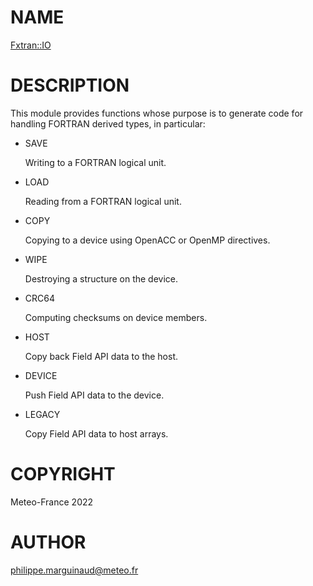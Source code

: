 # NAME

[Fxtran::IO](../lib/Fxtran/IO.pm)

# DESCRIPTION

This module provides functions whose purpose is to generate code 
for handling FORTRAN derived types, in particular:

- SAVE

    Writing to a FORTRAN logical unit.

- LOAD

    Reading from a FORTRAN logical unit.

- COPY

    Copying to a device using OpenACC or OpenMP directives.

- WIPE

    Destroying a structure on the device.

- CRC64

    Computing checksums on device members.

- HOST

    Copy back Field API data to the host.

- DEVICE

    Push Field API data to the device.

- LEGACY

    Copy Field API data to host arrays.

# COPYRIGHT

Meteo-France 2022

# AUTHOR

philippe.marguinaud@meteo.fr
